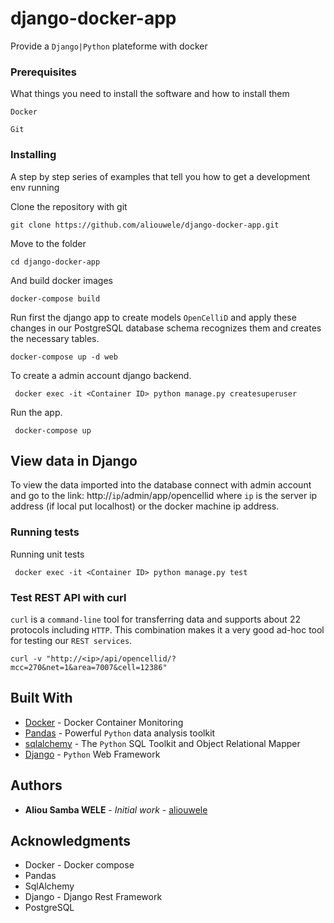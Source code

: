 # django-docker-app

Provide a ```Django|Python``` plateforme with docker

### Prerequisites

What things you need to install the software and how to install them

```
Docker
```
```
Git
```

### Installing

A step by step series of examples that tell you how to get a development env running

Clone the repository with git

```
git clone https://github.com/aliouwele/django-docker-app.git
```
Move to the folder
```
cd django-docker-app
```

And build docker images

```
docker-compose build
```
Run first the django app to create models ```OpenCelliD``` and apply these changes in our PostgreSQL database schema recognizes them and creates the necessary tables.

```
docker-compose up -d web
``` 
To create a admin account django backend.

```
 docker exec -it <Container ID> python manage.py createsuperuser
```

Run the app.

```
 docker-compose up
```
## View data in Django

To view the data imported into the database connect with admin account and go to the link: http://```ip```/admin/app/opencellid where ```ip``` is the server ip address (if local put localhost) or the docker machine ip address.  

### Running tests

Running unit tests

```
 docker exec -it <Container ID> python manage.py test
```

### Test REST API with curl

```curl``` is a ```command-line``` tool for transferring data and supports about 22 protocols including ```HTTP```. This combination makes it a very good ad-hoc tool for testing our ```REST services```. 

```
curl -v "http://<ip>/api/opencellid/?mcc=270&net=1&area=7007&cell=12386"
```

## Built With

* [Docker](https://docs.docker.com/) - Docker Container Monitoring
* [Pandas](https://pandas.pydata.org/pandas-docs/stable/) - Powerful ```Python``` data analysis toolkit
* [sqlalchemy](https://docs.sqlalchemy.org/en/13/) - The ```Python``` SQL Toolkit and Object Relational Mapper
* [Django](https://docs.djangoproject.com/en/2.2/) - ```Python``` Web Framework

 

## Authors

* **Aliou Samba WELE** - *Initial work* - [aliouwele](https://github.com/aliouwele)


## Acknowledgments

* Docker - Docker compose
* Pandas
* SqlAlchemy
* Django - Django Rest Framework
* PostgreSQL